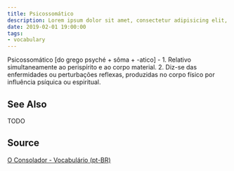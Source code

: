 ```yaml
---
title: Psicossomático
description: Lorem ipsum dolor sit amet, consectetur adipisicing elit, sed do eiusmod tempor incididunt ut labore et dolore magna aliqua.  TODO
date: 2019-02-01 19:00:00
tags:
- vocabulary
---
```


Psicossomático [do grego psyché + sôma + -atico] - 1. Relativo simultaneamente ao perispírito e ao corpo material. 2. Diz-se das enfermidades ou perturbações reflexas, produzidas no corpo físico por influência psíquica ou espiritual.

## See Also
TODO

## Source
[O Consolador - Vocabulário (pt-BR)](http://www.oconsolador.com.br/linkfixo/vocabulario/principal.html)
